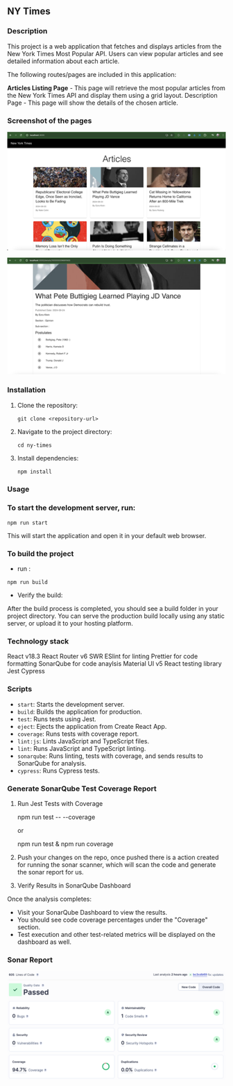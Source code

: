 ## NY Times

### Description

This project is a web application that fetches and displays articles from the New York Times Most Popular API. Users can view popular articles and see detailed information about each article.

The following routes/pages are included in this application:

**Articles Listing Page** - This page will retrieve the most popular articles from the New York Times API and display them using a grid layout.
Description Page - This page will show the details of the chosen article.

### Screenshot of the pages

![Landing Page](public/landingpage.png)

![Details Page](public/detailsPage.png)


### Installation

1. Clone the repository:
   ```
   git clone <repository-url>
   ```
2. Navigate to the project directory:
   ```
   cd ny-times
   ```
3. Install dependencies:
   ```
   npm install
   ```

### Usage

### To start the development server, run:

```
npm run start
```

This will start the application and open it in your default web browser.

### To build the project
 - run :

```
npm run build
```

 - Verify the build:

After the build process is completed, you should see a build folder in your project directory. You can serve the production build locally using any static server, or upload it to your hosting platform.

### Technology stack

React v18.3
React Router v6
SWR
ESlint for linting
Prettier for code formatting
SonarQube for code anaylsis
Material UI v5
React testing library
Jest
Cypress

### Scripts

- `start`: Starts the development server.
- `build`: Builds the application for production.
- `test`: Runs tests using Jest.
- `eject`: Ejects the application from Create React App.
- `coverage`: Runs tests with coverage report.
- `lint:js`: Lints JavaScript and TypeScript files.
- `lint`: Runs JavaScript and TypeScript linting.
- `sonarqube`: Runs linting, tests with coverage, and sends results to SonarQube for analysis.
- `cypress`: Runs Cypress tests.



### Generate SonarQube Test Coverage Report

1. Run Jest Tests with Coverage

   npm run test -- --coverage

   or 

   npm run test & npm run coverage

2. Push your changes on the repo, once pushed there is a action created for running the sonar scanner,      which will scan the code and generate the sonar report for us.

3. Verify Results in SonarQube Dashboard

Once the analysis completes:

- Visit your SonarQube Dashboard to view the results.
- You should see code coverage percentages under the "Coverage" section.
- Test execution and other test-related metrics will be displayed on the dashboard as well.
   

### Sonar Report

![Sonar report](public/sonar.png)





